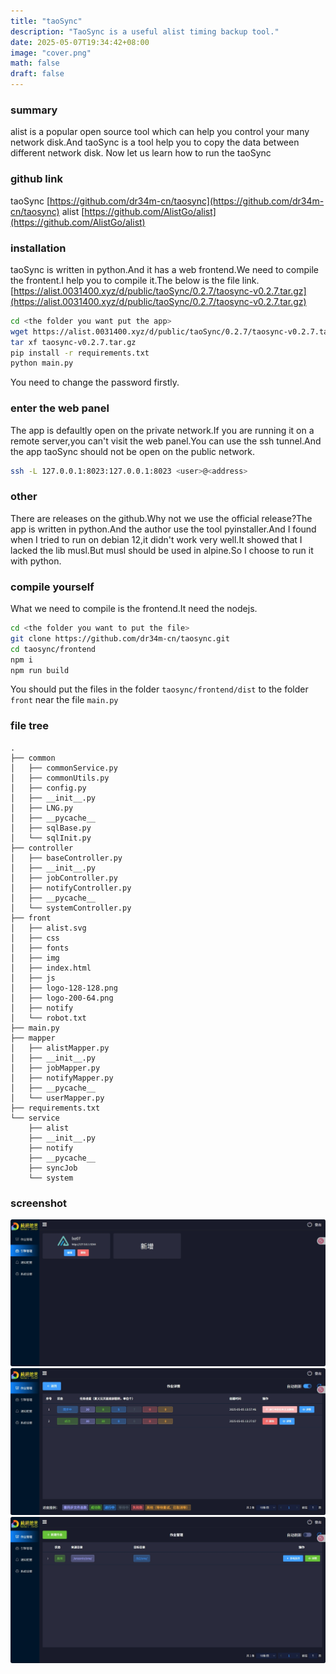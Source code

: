 ```yaml
---
title: "taoSync"
description: "TaoSync is a useful alist timing backup tool."
date: 2025-05-07T19:34:42+08:00
image: "cover.png"
math: false
draft: false
---
```

### summary
alist is a popular open source tool which can help you control your many network disk.And taoSync is a tool help you to copy the data between different network disk. Now let us learn how to run the taoSync
### github link
taoSync [https://github.com/dr34m-cn/taosync](https://github.com/dr34m-cn/taosync)
alist [https://github.com/AlistGo/alist](https://github.com/AlistGo/alist)
### installation
taoSync is written in python.And it has a web frontend.We need to compile the frontent.I help you to compile it.The below is the file link. [https://alist.0031400.xyz/d/public/taoSync/0.2.7/taosync-v0.2.7.tar.gz](https://alist.0031400.xyz/d/public/taoSync/0.2.7/taosync-v0.2.7.tar.gz)  
```bash
cd <the folder you want put the app>
wget https://alist.0031400.xyz/d/public/taoSync/0.2.7/taosync-v0.2.7.tar.gz
tar xf taosync-v0.2.7.tar.gz
pip install -r requirements.txt
python main.py
```
You need to change the password firstly.
### enter the web panel
The app is defaultly open on the private network.If you are running it on a remote server,you can't visit the web panel.You can use the ssh tunnel.And the app taoSync should not be open on the public network.
```bash
ssh -L 127.0.0.1:8023:127.0.0.1:8023 <user>@<address>
```
### other
There are releases on the github.Why not we use the official release?The app is written in python.And the author use the tool pyinstaller.And I found when I tried to run on debian 12,it didn't work very well.It showed that I lacked the lib musl.But musl should be used in alpine.So I choose to run it with python.
### compile yourself
What we need to compile is the frontend.It need the nodejs.
```bash
cd <the folder you want to put the file>
git clone https://github.com/dr34m-cn/taosync.git
cd taosync/frontend
npm i
npm run build
```
You should put the files in the folder `taosync/frontend/dist` to the folder `front` near the file `main.py`
### file tree
```tree
.
├── common
│   ├── commonService.py
│   ├── commonUtils.py
│   ├── config.py
│   ├── __init__.py
│   ├── LNG.py
│   ├── __pycache__
│   ├── sqlBase.py
│   └── sqlInit.py
├── controller
│   ├── baseController.py
│   ├── __init__.py
│   ├── jobController.py
│   ├── notifyController.py
│   ├── __pycache__
│   └── systemController.py
├── front
│   ├── alist.svg
│   ├── css
│   ├── fonts
│   ├── img
│   ├── index.html
│   ├── js
│   ├── logo-128-128.png
│   ├── logo-200-64.png
│   ├── notify
│   └── robot.txt
├── main.py
├── mapper
│   ├── alistMapper.py
│   ├── __init__.py
│   ├── jobMapper.py
│   ├── notifyMapper.py
│   ├── __pycache__
│   └── userMapper.py
├── requirements.txt
└── service
    ├── alist
    ├── __init__.py
    ├── notify
    ├── __pycache__
    ├── syncJob
    └── system
```
### screenshot
![image](11f28552-5c0d-4905-b733-100aa7578c73.png)
![image](1914f1ac-5f3a-4842-adbb-52cd5f34ea28.png)
![image](7080a5b4-dd83-4054-80e5-5a3270fa90f9.png)